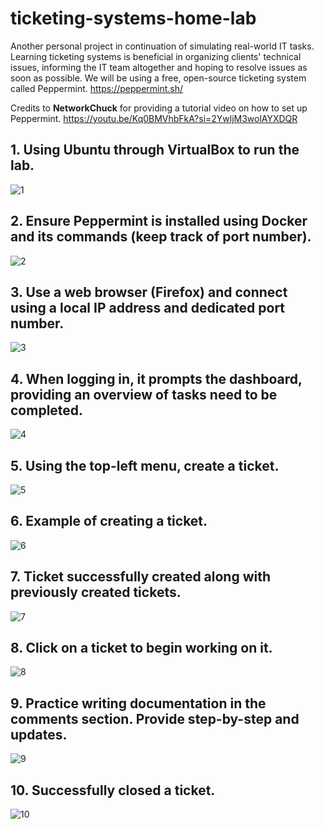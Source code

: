 # ticketing-systems-home-lab


Another personal project in continuation of simulating real-world IT tasks. Learning ticketing systems is beneficial in organizing clients' technical issues, informing the IT team altogether and hoping to resolve issues as soon as possible. We will be using a free, open-source ticketing system called Peppermint. https://peppermint.sh/

Credits to **NetworkChuck** for providing a tutorial video on how to set up Peppermint. https://youtu.be/Kq0BMVhbFkA?si=2YwljM3wolAYXDQR


## 1. Using Ubuntu through VirtualBox to run the lab.
![1](https://github.com/sunny-band/active-directory-home-lab/assets/144818374/dfcac7d1-9a23-4283-b445-c1a67d2cc1a1)



## 2. Ensure Peppermint is installed using Docker and its commands (keep track of port number).
![2](https://github.com/sunny-band/active-directory-home-lab/assets/144818374/86574626-e8f0-4725-8b3a-d3b78e1a4249)


## 3. Use a web browser (Firefox) and connect using a local IP address and dedicated port number.
![3](https://github.com/sunny-band/active-directory-home-lab/assets/144818374/b916f13f-afb1-4f21-a35c-11ffe0fc92b2)


## 4. When logging in, it prompts the dashboard, providing an overview of tasks need to be completed.
![4](https://github.com/sunny-band/active-directory-home-lab/assets/144818374/c23cdb30-976d-4ff3-891a-18b16420ac08)



## 5. Using the top-left menu, create a ticket.
![5](https://github.com/sunny-band/active-directory-home-lab/assets/144818374/b8d5420b-1783-4378-8b53-4a062aa376f9)


## 6. Example of creating a ticket.
![6](https://github.com/sunny-band/active-directory-home-lab/assets/144818374/afbb4eae-f5a3-4949-a246-9dfab9656ac3)


## 7. Ticket successfully created along with previously created tickets.
![7](https://github.com/sunny-band/active-directory-home-lab/assets/144818374/8e69d8f9-9c53-4716-ba75-e43194624b11)


## 8. Click on a ticket to begin working on it.
![8](https://github.com/sunny-band/active-directory-home-lab/assets/144818374/bac1b8a2-6f43-4d59-b6ed-c1ca7cf892e1)


## 9. Practice writing documentation in the comments section. Provide step-by-step and updates.
![9](https://github.com/sunny-band/active-directory-home-lab/assets/144818374/8140727b-6b6c-4f87-ac64-7e958983363c)


## 10. Successfully closed a ticket.
![10](https://github.com/sunny-band/active-directory-home-lab/assets/144818374/f1c2c45c-5b81-42ce-994a-1efd4abb1731)

